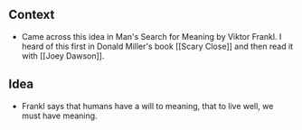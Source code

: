 ## Context
- Came across this idea in Man's Search for Meaning by Viktor Frankl. I heard of this first in Donald Miller's book [[Scary Close]] and then read it with [[Joey Dawson]]. 

## Idea
- Frankl says that humans have a will to meaning, that to live well, we must have meaning. 